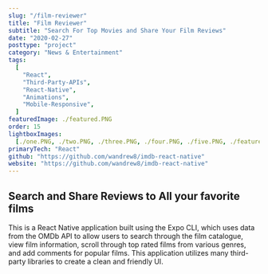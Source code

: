 ```yaml
---
slug: "/film-reviewer"
title: "Film Reviewer"
subtitle: "Search For Top Movies and Share Your Film Reviews"
date: "2020-02-27"
posttype: "project"
category: "News & Entertainment"
tags:
  [
    "React",
    "Third-Party-APIs",
    "React-Native",
    "Animations",
    "Mobile-Responsive",
  ]
featuredImage: ./featured.PNG
order: 15
lightboxImages:
  [./one.PNG, ./two.PNG, ./three.PNG, ./four.PNG, ./five.PNG, ./featured.PNG]
primaryTech: "React"
github: "https://github.com/wandrew8/imdb-react-native"
website: "https://github.com/wandrew8/imdb-react-native"
---
```


## Search and Share Reviews to All your favorite films

This is a React Native application built using the Expo CLI, which uses data from the OMDb API to allow users to search through the film catalogue, view film information, scroll through top rated films from various genres, and add comments for popular films. This application utilizes many third-party libraries to create a clean and friendly UI.
